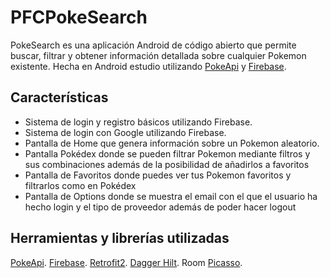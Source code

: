 # PFCPokeSearch

PokeSearch es una aplicación Android de código abierto que permite buscar, filtrar y obtener información detallada
sobre cualquier Pokemon existente.
Hecha en Android estudio utilizando [PokeApi](https://pokeapi.co/) y [Firebase](https://firebase.google.com/?hl=es).

## Características
 - Sistema de login y registro básicos utilizando Firebase.
 - Sistema de login con Google utilizando Firebase.
 - Pantalla de Home que genera información sobre un Pokemon aleatorio.
 - Pantalla Pokédex donde se pueden filtrar Pokemon mediante filtros y sus combinaciones además de la posibilidad de añadirlos a favoritos
 - Pantalla de Favoritos donde puedes ver tus Pokemon favoritos y filtrarlos como en Pokédex
 - Pantalla de Options donde se muestra el email con el que el usuario ha hecho login y el tipo de proveedor además de poder hacer logout

## Herramientas y librerías utilizadas
[PokeApi](https://pokeapi.co/).
[Firebase](https://firebase.google.com/?hl=es).
[Retrofit2](https://square.github.io/retrofit/).
[Dagger Hilt](https://dagger.dev/hilt/).
Room
[Picasso](https://square.github.io/picasso/).



